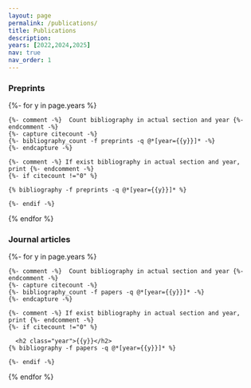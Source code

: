 ```yaml
---
layout: page
permalink: /publications/
title: Publications
description:
years: [2022,2024,2025]
nav: true
nav_order: 1
---
```

<!-- _pages/publications.md -->

### Preprints

<div class="publications">

{%- for y in page.years %}

    {%- comment -%}  Count bibliography in actual section and year {%- endcomment -%}
    {%- capture citecount -%}
    {%- bibliography_count -f preprints -q @*[year={{y}}]* -%}
    {%- endcapture -%}

    {%- comment -%} If exist bibliography in actual section and year, print {%- endcomment -%}
    {%- if citecount !="0" %}
    
    {% bibliography -f preprints -q @*[year={{y}}]* %}

    {%- endif -%}
{% endfor %}

</div>

### Journal articles

<div class="publications">

{%- for y in page.years %}

    {%- comment -%}  Count bibliography in actual section and year {%- endcomment -%}
    {%- capture citecount -%}
    {%- bibliography_count -f papers -q @*[year={{y}}]* -%}
    {%- endcapture -%}

    {%- comment -%} If exist bibliography in actual section and year, print {%- endcomment -%}
    {%- if citecount !="0" %}

      <h2 class="year">{{y}}</h2>
    {% bibliography -f papers -q @*[year={{y}}]* %}

    {%- endif -%}
{% endfor %}

</div>
